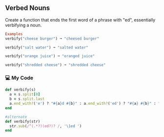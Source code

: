 ## Verbed Nouns

Create a function that ends the first word of a phrase with "ed", essentially verbifying a noun.
```ruby
Examples
verbify("cheese burger") ➞ "cheesed burger"

verbify("salt water") ➞ "salted water"

verbify("orange juice") ➞ "oranged juice"

verbify("shredded cheese") ➞ "shredded cheese"
```
### :computer: My Code
```ruby
def verbify(s)
  a = s.split[0]
  b = s.split.last
  a.end_with?('e') ? "#{a}d #{b}" : a.end_with?('ed') ? "#{a} #{b}" : "#{a}ed #{b}"
end

#alternate
def verbify(str)
  str.sub(/^(.*?)(ed?)? /, '\1ed ')
end
```
